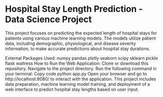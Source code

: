 # Hospital Stay Length Prediction - Data Science Project
This project focuses on predicting the expected length of hospital stays for patients using various machine learning models. The models utilize patient data, including demographic, physiological, and disease severity information, to make accurate predictions about hospital stay durations.

External Packages Used:
numpy
pandas
plotly
seaborn
scipy
sklearn
pickle
flask
waitress
How to Run the Web Application:
Clone or download this repository.
Navigate to the project directory.
Run the following command in your terminal:
Copy code
python app.py
Open your browser and go to http://localhost:8080/ to interact with the application.
This project includes data preparation, machine learning model training, and deployment of a web interface to predict hospital stay lengths based on user input.

